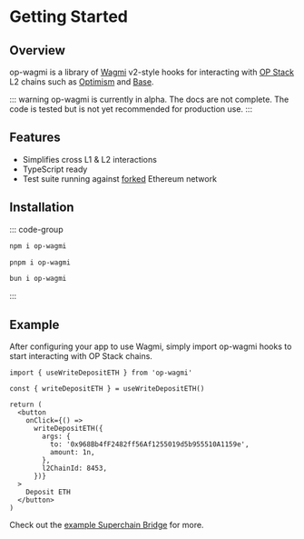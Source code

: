 # Getting Started

## Overview

op-wagmi is a library of [Wagmi](https://beta.wagmi.sh/) v2-style hooks for interacting with [OP Stack](https://stack.optimism.io/) L2 chains such as [Optimism](https://community.optimism.io/docs/useful-tools/networks/) and [Base](https://docs.base.org/).

::: warning
op-wagmi is currently in alpha. The docs are not complete. The code is tested but is not yet recommended for production use.
:::

## Features

- Simplifies cross L1 & L2 interactions
- TypeScript ready
- Test suite running against [forked](https://ethereum.org/en/glossary/#fork) Ethereum network

## Installation

::: code-group

```bash [npm]
npm i op-wagmi
```

```bash [pnpm]
pnpm i op-wagmi
```

```bash [bun]
bun i op-wagmi
```

:::

## Example

After configuring your app to use Wagmi, simply import op-wagmi hooks to start interacting with OP Stack chains.

```tsx
import { useWriteDepositETH } from 'op-wagmi'

const { writeDepositETH } = useWriteDepositETH()

return (
  <button
    onClick={() =>
      writeDepositETH({
        args: {
          to: '0x968Bb4fF2482ff56Af1255019d5b955510A1159e',
          amount: 1n,
        },
        l2ChainId: 8453,
      })}
  >
    Deposit ETH
  </button>
)
```

Check out the [example Superchain Bridge](/example) for more.
